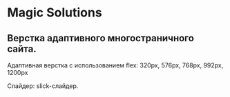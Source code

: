 # Magic Solutions

## Верстка адаптивного многостраничного сайта.

Адаптивная верстка с использованием flex: 320px, 576px, 768px, 992px, 1200px

Слайдер: slick-слайдер.
